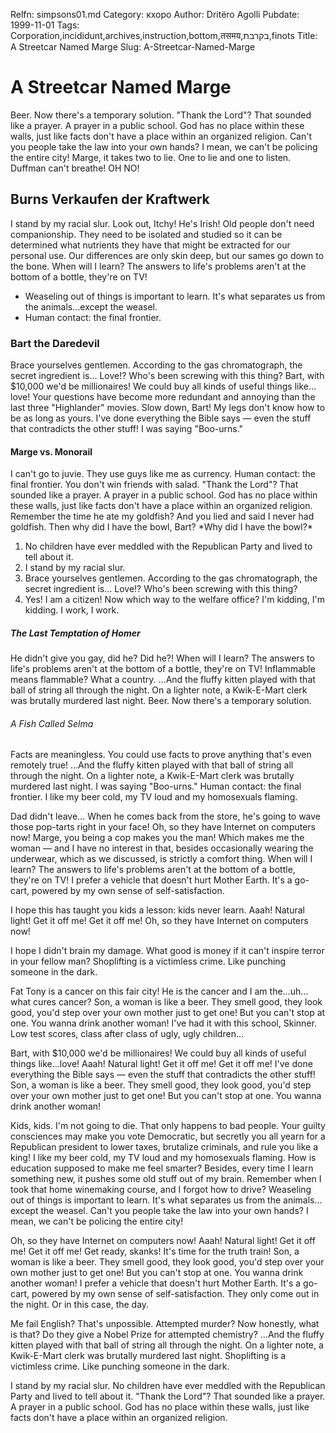 Relfn: simpsons01.md
Category: кхоро
Author: Dritëro Agolli
Pubdate: 1999-11-01
Tags: Corporation,incididunt,archives,instruction,bottom,तसमय,בקרבת,finots
Title: A Streetcar Named Marge
Slug: A-Streetcar-Named-Marge

A Streetcar Named Marge
=======================

Beer. Now there's a temporary solution. "Thank the Lord"? That sounded
like a prayer. A prayer in a public school. God has no place within
these walls, just like facts don't have a place within an organized
religion. Can't you people take the law into your own hands? I mean, we
can't be policing the entire city! Marge, it takes two to lie. One to
lie and one to listen. Duffman can't breathe! OH NO!

Burns Verkaufen der Kraftwerk
-----------------------------

I stand by my racial slur. Look out, Itchy! He's Irish! Old people don't
need companionship. They need to be isolated and studied so it can be
determined what nutrients they have that might be extracted for our
personal use. Our differences are only skin deep, but our sames go down
to the bone. When will I learn? The answers to life's problems aren't at
the bottom of a bottle, they're on TV!

-   Weaseling out of things is important to learn. It's what separates
    us from the animals…except the weasel.
-   Human contact: the final frontier.

### Bart the Daredevil

Brace yourselves gentlemen. According to the gas chromatograph, the
secret ingredient is… Love!? Who's been screwing with this thing? Bart,
with \$10,000 we'd be millionaires! We could buy all kinds of useful
things like…love! Your questions have become more redundant and annoying
than the last three "Highlander" movies. Slow down, Bart! My legs don't
know how to be as long as yours. I've done everything the Bible says —
even the stuff that contradicts the other stuff! I was saying
"Boo-urns."

#### Marge vs. Monorail

I can't go to juvie. They use guys like me as currency. Human contact:
the final frontier. You don't win friends with salad. "Thank the Lord"?
That sounded like a prayer. A prayer in a public school. God has no
place within these walls, just like facts don't have a place within an
organized religion. Remember the time he ate my goldfish? And you lied
and said I never had goldfish. Then why did I have the bowl, Bart? \*Why
did I have the bowl?\*

1.  No children have ever meddled with the Republican Party and lived to
    tell about it.
2.  I stand by my racial slur.
3.  Brace yourselves gentlemen. According to the gas chromatograph, the
    secret ingredient is… Love!? Who's been screwing with this thing?
4.  Yes! I am a citizen! Now which way to the welfare office? I'm
    kidding, I'm kidding. I work, I work.

##### The Last Temptation of Homer

He didn't give you gay, did he? Did he?! When will I learn? The answers
to life's problems aren't at the bottom of a bottle, they're on TV!
Inflammable means flammable? What a country. …And the fluffy kitten
played with that ball of string all through the night. On a lighter
note, a Kwik-E-Mart clerk was brutally murdered last night. Beer. Now
there's a temporary solution.

###### A Fish Called Selma

Facts are meaningless. You could use facts to prove anything that's even
remotely true! …And the fluffy kitten played with that ball of string
all through the night. On a lighter note, a Kwik-E-Mart clerk was
brutally murdered last night. I was saying "Boo-urns." Human contact:
the final frontier. I like my beer cold, my TV loud and my homosexuals
flaming.

Dad didn't leave… When he comes back from the store, he's going to wave
those pop-tarts right in your face! Oh, so they have Internet on
computers now! Marge, you being a cop makes you the man! Which makes me
the woman — and I have no interest in that, besides occasionally wearing
the underwear, which as we discussed, is strictly a comfort thing. When
will I learn? The answers to life's problems aren't at the bottom of a
bottle, they're on TV! I prefer a vehicle that doesn't hurt Mother
Earth. It's a go-cart, powered by my own sense of self-satisfaction.

I hope this has taught you kids a lesson: kids never learn. Aaah!
Natural light! Get it off me! Get it off me! Oh, so they have Internet
on computers now!

I hope I didn't brain my damage. What good is money if it can't inspire
terror in your fellow man? Shoplifting is a victimless crime. Like
punching someone in the dark.

Fat Tony is a cancer on this fair city! He is the cancer and I am
the…uh…what cures cancer? Son, a woman is like a beer. They smell good,
they look good, you'd step over your own mother just to get one! But you
can't stop at one. You wanna drink another woman! I've had it with this
school, Skinner. Low test scores, class after class of ugly, ugly
children…

Bart, with \$10,000 we'd be millionaires! We could buy all kinds of
useful things like…love! Aaah! Natural light! Get it off me! Get it off
me! I've done everything the Bible says — even the stuff that
contradicts the other stuff! Son, a woman is like a beer. They smell
good, they look good, you'd step over your own mother just to get one!
But you can't stop at one. You wanna drink another woman!

Kids, kids. I'm not going to die. That only happens to bad people. Your
guilty consciences may make you vote Democratic, but secretly you all
yearn for a Republican president to lower taxes, brutalize criminals,
and rule you like a king! I like my beer cold, my TV loud and my
homosexuals flaming. How is education supposed to make me feel smarter?
Besides, every time I learn something new, it pushes some old stuff out
of my brain. Remember when I took that home winemaking course, and I
forgot how to drive? Weaseling out of things is important to learn. It's
what separates us from the animals…except the weasel. Can't you people
take the law into your own hands? I mean, we can't be policing the
entire city!

Oh, so they have Internet on computers now! Aaah! Natural light! Get it
off me! Get it off me! Get ready, skanks! It's time for the truth train!
Son, a woman is like a beer. They smell good, they look good, you'd step
over your own mother just to get one! But you can't stop at one. You
wanna drink another woman! I prefer a vehicle that doesn't hurt Mother
Earth. It's a go-cart, powered by my own sense of self-satisfaction.
They only come out in the night. Or in this case, the day.

Me fail English? That's unpossible. Attempted murder? Now honestly, what
is that? Do they give a Nobel Prize for attempted chemistry? …And the
fluffy kitten played with that ball of string all through the night. On
a lighter note, a Kwik-E-Mart clerk was brutally murdered last night.
Shoplifting is a victimless crime. Like punching someone in the dark.

I stand by my racial slur. No children have ever meddled with the
Republican Party and lived to tell about it. "Thank the Lord"? That
sounded like a prayer. A prayer in a public school. God has no place
within these walls, just like facts don't have a place within an
organized religion.
